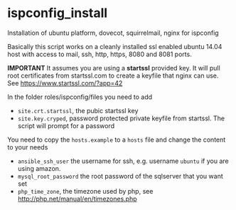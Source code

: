 ispconfig_install
=================

Installation of ubuntu platform, dovecot, squirrelmail, nginx for ispconfig


Basically this script works on a cleanly installed  ssl enabled ubuntu 14.04 host with access to mail, ssh, http, https, 8080 and 8081 ports.

__IMPORTANT__ It assumes you are using a __startssl__ provided key. It will pull root certificates from startssl.com to create a keyfile that nginx can use. See https://www.startssl.com/?app=42

In the folder roles/ispconfig/files you need to add
* `site.crt.startssl`, the pubic startssl key
* `site.key.cryped`, password protected private keyfile from startssl. The script will prompt for a password

You need to copy the `hosts.example` to a `hosts` file and change the content to your needs
* `ansible_ssh_user` the username for ssh, e.g. username `ubuntu` if you are using amazon.
* `mysql_root_password` the root password of the sqlserver that you want set
* `php_time_zone`, the timezone used by php, see http://php.net/manual/en/timezones.php


